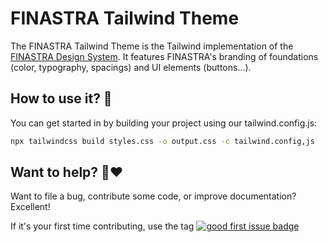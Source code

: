 # FINASTRA Tailwind Theme

The FINASTRA Tailwind Theme is the Tailwind implementation of the [FINASTRA Design System](https://design.fusionfabric.cloud). It features FINASTRA's branding of foundations (color, typography, spacings) and UI elements (buttons...).

## How to use it? 🤔

You can get started in by building your project using our tailwind.config.js:

```Bash
npx tailwindcss build styles.css -o output.css -c tailwind.config,js
```

## Want to help? 🤗❤️

Want to file a bug, contribute some code, or improve documentation?
Excellent!

If it's your first time contributing, use the tag [![good first issue badge](https://img.shields.io/badge/-good%20first%20issue-blueviolet?style=flat-square)](https://github.com/fusionfabric/finastra-design-system/issues?q=is%3Aissue+is%3Aopen+label%3A%22good+first+issue%22)
